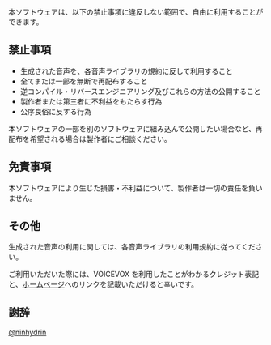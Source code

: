 本ソフトウェアは、以下の禁止事項に違反しない範囲で、自由に利用することができます。

## 禁止事項

- 生成された音声を、各音声ライブラリの規約に反して利用すること
- 全てまたは一部を無断で再配布すること
- 逆コンパイル・リバースエンジニアリング及びこれらの方法の公開すること
- 製作者または第三者に不利益をもたらす行為
- 公序良俗に反する行為

本ソフトウェアの一部を別のソフトウェアに組み込んで公開したい場合など、再配布を希望される場合は製作者にご相談ください。

## 免責事項

本ソフトウェアにより生じた損害・不利益について、製作者は一切の責任を負いません。

## その他

生成された音声の利用に関しては、各音声ライブラリの利用規約に従ってください。

ご利用いただいた際には、VOICEVOX を利用したことがわかるクレジット表記と、[ホームページ](https://voicevox.hiroshiba.jp/)へのリンクを記載いただけると幸いです。

## 謝辞

[@ninhydrin](https://twitter.com/ninhydrin_)
